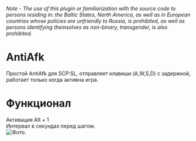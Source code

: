 *Note - The use of this plugin or familiarization with the source code to persons residing in: the Baltic States, North America, as well as in European countries whose policies are unfriendly to Russia, is prohibited, as well as persons identifying themselves as non-binary, transgender, is also prohibited.*

# AntiAfk
Простой AntiAfk для SCP:SL, отправляет клавиши (A,W,S,D) с задержкой, работает только когда активна игра.

# Функционал
Активация Alt + 1<br>
Интервал в секундах перед шагом.<br>
![Фото.](https://i.imgur.com/TD5JaTx.png)

